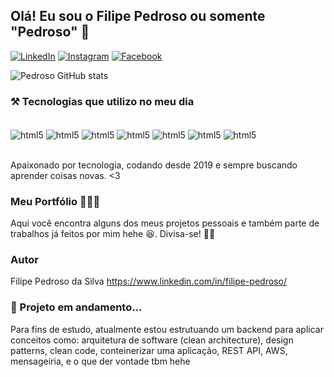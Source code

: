 ## Olá! Eu sou o Filipe Pedroso ou somente "Pedroso" 🤙

[![LinkedIn](https://img.shields.io/badge/LinkedIn-0077B5?style=for-the-badge&logo=linkedin&logoColor=white)](https://www.linkedin.com/in/filipe-pedroso/)
[![Instagram](https://img.shields.io/badge/Instagram-E4405F?style=for-the-badge&logo=instagram&logoColor=white)](https://www.instagram.com/fi.pedroso/)
[![Facebook](https://img.shields.io/badge/Facebook-1877F2?style=for-the-badge&logo=facebook&logoColor=white)](https://www.facebook.com/filipe.pedrosodasilva)

![Pedroso GitHub stats](https://github-readme-stats.vercel.app/api?username=devpedroso&show_icons=true&theme=highcontrast)

### ⚒️ Tecnologias que utilizo no meu dia

<div style="display: inline_block"><br/>
  <img align="center" alt="html5" src="https://img.shields.io/badge/HTML5-E34F26?style=for-the-badge&logo=html5&logoColor=white" />
  <img align="center" alt="html5" src="https://img.shields.io/badge/CSS3-1572B6?style=for-the-badge&logo=css3&logoColor=white" />
  <img align="center" alt="html5" src="https://img.shields.io/badge/JavaScript-F7DF1E?style=for-the-badge&logo=javascript&logoColor=black" />
  <img align="center" alt="html5" src="https://img.shields.io/badge/TypeScript-007ACC?style=for-the-badge&logo=typescript&logoColor=white" />
  <img align="center" alt="html5" src="https://img.shields.io/badge/React-20232A?style=for-the-badge&logo=react&logoColor=61DAFB" />
  <img align="center" alt="html5" src="https://img.shields.io/badge/React_Native-20232A?style=for-the-badge&logo=react&logoColor=61DAFB" />  
  <img align="center" alt="html5" src="https://img.shields.io/badge/Java-ED8B00?style=for-the-badge&logo=openjdk&logoColor=white" />  
</div><br />

Apaixonado por tecnologia, codando desde 2019 e sempre buscando aprender coisas novas. <3

### Meu Portfólio 👨🏼‍💻
Aqui você encontra alguns dos meus projetos pessoais e também parte de trabalhos já feitos por mim hehe 😆. Divisa-se! 🏂🏼

### Autor
Filipe Pedroso da Silva
https://www.linkedin.com/in/filipe-pedroso/

### 🔄 Projeto em andamento...

Para fins de estudo, atualmente estou estrutuando um backend para aplicar conceitos como: arquitetura de software (clean architecture), design patterns, clean code, conteinerizar uma aplicação, REST API, AWS, mensageiria, e o que der vontade tbm hehe
